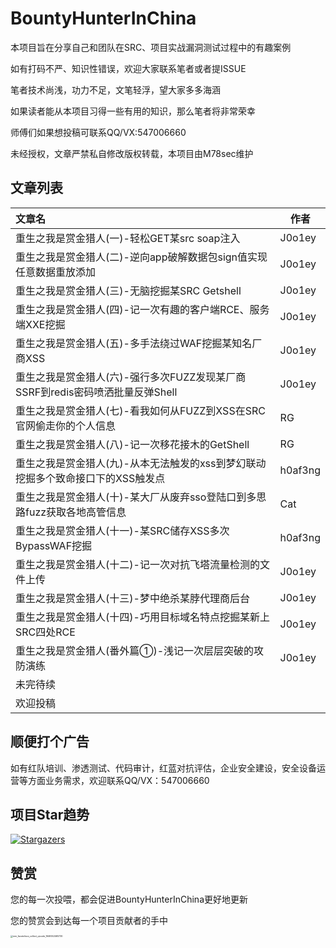 # BountyHunterInChina
本项目旨在分享自己和团队在SRC、项目实战漏洞测试过程中的有趣案例

如有打码不严、知识性错误，欢迎大家联系笔者或者提ISSUE

笔者技术尚浅，功力不足，文笔轻浮，望大家多多海涵

如果读者能从本项目习得一些有用的知识，那么笔者将非常荣幸

师傅们如果想投稿可联系QQ/VX:547006660

未经授权，文章严禁私自修改版权转载，本项目由M78sec维护



## 文章列表

| 文章名                                                       | 作者    |
| :----------------------------------------------------------- | ------- |
| 重生之我是赏金猎人(一)-轻松GET某src soap注入                 | J0o1ey  |
| 重生之我是赏金猎人(二)-逆向app破解数据包sign值实现任意数据重放添加 | J0o1ey  |
| 重生之我是赏金猎人(三)-无脑挖掘某SRC Getshell                | J0o1ey  |
| 重生之我是赏金猎人(四)-记一次有趣的客户端RCE、服务端XXE挖掘  | J0o1ey  |
| 重生之我是赏金猎人(五)-多手法绕过WAF挖掘某知名厂商XSS        | J0o1ey  |
| 重生之我是赏金猎人(六)-强行多次FUZZ发现某厂商SSRF到redis密码喷洒批量反弹Shell | J0o1ey  |
| 重生之我是赏金猎人(七)-看我如何从FUZZ到XSS在SRC官网偷走你的个人信息 | RG      |
| 重生之我是赏金猎人(八)-记一次移花接木的GetShell              | RG      |
| 重生之我是赏金猎人(九)-从本无法触发的xss到梦幻联动挖掘多个致命接口下的XSS触发点 | h0af3ng |
| 重生之我是赏金猎人(十)-某大厂从废弃sso登陆口到多思路fuzz获取各地高管信息 | Cat     |
| 重生之我是赏金猎人(十一)-某SRC储存XSS多次BypassWAF挖掘       | h0af3ng |
| 重生之我是赏金猎人(十二)-记一次对抗飞塔流量检测的文件上传    | J0o1ey  |
| 重生之我是赏金猎人(十三)-梦中绝杀某脖代理商后台              | J0o1ey  |
| 重生之我是赏金猎人(十四)-巧用目标域名特点挖掘某新上SRC四处RCE | J0o1ey  |
| 重生之我是赏金猎人(番外篇①)-浅记一次层层突破的攻防演练       | J0o1ey  |
|未完待续||
|欢迎投稿||


## 顺便打个广告

如有红队培训、渗透测试、代码审计，红蓝对抗评估，企业安全建设，安全设备运营等方面业务需求，欢迎联系QQ/VX：547006660


## 项目Star趋势

[![Stargazers](https://starchart.cc/J0o1ey/BountyHunterInChina.svg)](https://starchart.cc/J0o1ey/BountyHunterInChina.svg)



## 赞赏

您的每一次投喂，都会促进BountyHunterInChina更好地更新

您的赞赏会到达每一个项目贡献者的手中

[](https://tva1.sinaimg.cn/large/e6c9d24ely1h0z6p24ilij20u0156q61.jpg)

<img src="https://tva1.sinaimg.cn/large/e6c9d24ely1h0z6p24ilij20u0156q61.jpg" alt="mm_facetoface_collect_qrcode_1646552465730" style="zoom: 25%;" />
